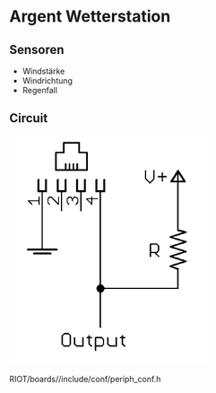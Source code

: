 # Argent Wetterstation

## Sensoren

- Windstärke
- Windrichtung
- Regenfall

## Circuit

![circuit](img/wind-vane-circuit.png)

RIOT/boards/<board>/include/conf/periph_conf.h
